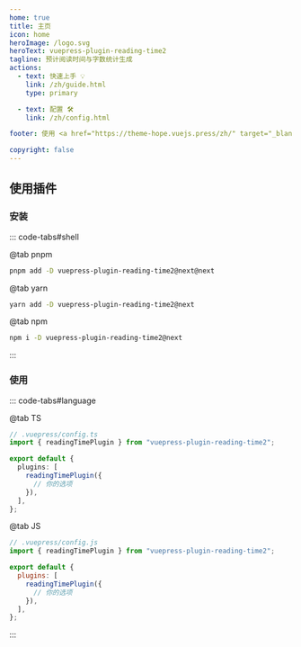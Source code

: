 ```yaml
---
home: true
title: 主页
icon: home
heroImage: /logo.svg
heroText: vuepress-plugin-reading-time2
tagline: 预计阅读时间与字数统计生成
actions:
  - text: 快速上手 💡
    link: /zh/guide.html
    type: primary

  - text: 配置 🛠
    link: /zh/config.html

footer: 使用 <a href="https://theme-hope.vuejs.press/zh/" target="_blank">VuePress Theme Hope</a> 主题 | MIT 协议, 版权所有 © 2019-present Mr.Hope

copyright: false
---
```


## 使用插件

### 安装

::: code-tabs#shell

@tab pnpm

```bash
pnpm add -D vuepress-plugin-reading-time2@next@next
```

@tab yarn

```bash
yarn add -D vuepress-plugin-reading-time2@next
```

@tab npm

```bash
npm i -D vuepress-plugin-reading-time2@next
```

:::

### 使用

::: code-tabs#language

@tab TS

```ts
// .vuepress/config.ts
import { readingTimePlugin } from "vuepress-plugin-reading-time2";

export default {
  plugins: [
    readingTimePlugin({
      // 你的选项
    }),
  ],
};
```

@tab JS

```js
// .vuepress/config.js
import { readingTimePlugin } from "vuepress-plugin-reading-time2";

export default {
  plugins: [
    readingTimePlugin({
      // 你的选项
    }),
  ],
};
```

:::

<NetlifyBadge />

<script setup lang="ts">
import NetlifyBadge from "@NetlifyBadge";
</script>
